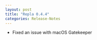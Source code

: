 ```yaml
---
layout: post
title: "Repla 0.4.4"
categories: Release-Notes
---
```


* Fixed an issue with macOS Gatekeeper
